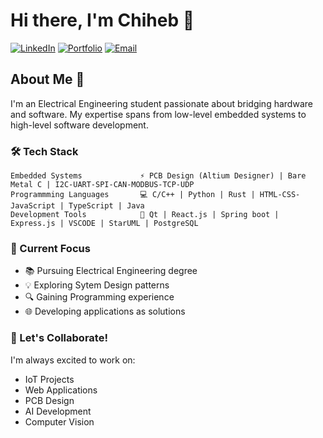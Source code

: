 # Hi there, I'm Chiheb 👋

[![LinkedIn](https://img.shields.io/badge/LinkedIn-Connect-blue)](https://www.linkedin.com/in/chiheb-eddine-sakly/)
[![Portfolio](https://img.shields.io/badge/Portfolio-Visit-green)](http://skch-ge.github.io/portfolio-html-css-js/#home)
[![Email](https://img.shields.io/badge/Email-Contact-red)](mailto:saklychiheb45@gmail.com)

## About Me 🚀

I'm an Electrical Engineering student passionate about bridging hardware and software. My expertise spans from low-level embedded systems to high-level software development.

### 🛠 Tech Stack

```text
Embedded Systems             ⚡ PCB Design (Altium Designer) | Bare Metal C | I2C-UART-SPI-CAN-MODBUS-TCP-UDP
Programmming Languages       💻 C/C++ | Python | Rust | HTML-CSS-JavaScript | TypeScript | Java
Development Tools            🔧 Qt | React.js | Spring boot | Express.js | VSCODE | StarUML | PostgreSQL
```

### 🎯 Current Focus

- 📚 Pursuing Electrical Engineering degree
- 💡 Exploring Sytem Design patterns 
- 🔍 Gaining Programming experience
- 🌐 Developing applications as solutions

### 🤝 Let's Collaborate!

I'm always excited to work on:
- IoT Projects
- Web Applications
- PCB Design
- AI Development
- Computer Vision
